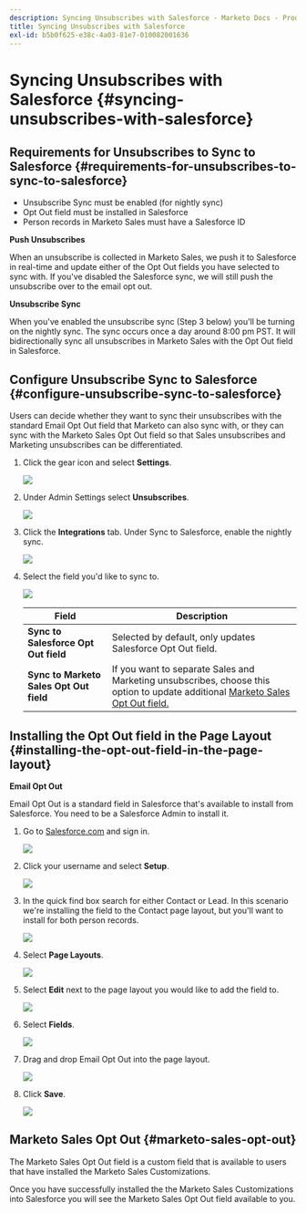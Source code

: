 ```yaml
---
description: Syncing Unsubscribes with Salesforce - Marketo Docs - Product Documentation
title: Syncing Unsubscribes with Salesforce
exl-id: b5b0f625-e38c-4a03-81e7-010082001636
---
```

# Syncing Unsubscribes with Salesforce {#syncing-unsubscribes-with-salesforce}

## Requirements for Unsubscribes to Sync to Salesforce {#requirements-for-unsubscribes-to-sync-to-salesforce}

* Unsubscribe Sync must be enabled (for nightly sync)
* Opt Out field must be installed in Salesforce
* Person records in Marketo Sales must have a Salesforce ID

**Push Unsubscribes**

When an unsubscribe is collected in Marketo Sales, we push it to Salesforce in real-time and update either of the Opt Out fields you have selected to sync with. If you've disabled the Salesforce sync, we will still push the unsubscribe over to the email opt out.

**Unsubscribe Sync**

When you've enabled the unsubscribe sync (Step 3 below) you'll be turning on the nightly sync. The sync occurs once a day around 8:00 pm PST. It will bidirectionally sync all unsubscribes in Marketo Sales with the Opt Out field in Salesforce.

## Configure Unsubscribe Sync to Salesforce {#configure-unsubscribe-sync-to-salesforce}

Users can decide whether they want to sync their unsubscribes with the standard Email Opt Out field that Marketo can also sync with, or they can sync with the Marketo Sales Opt Out field so that Sales unsubscribes and Marketing unsubscribes can be differentiated.

1. Click the gear icon and select **Settings**.

   ![](assets/syncing-unsubscribes-with-salesforce-1.png)

1. Under Admin Settings select **Unsubscribes**.

   ![](assets/syncing-unsubscribes-with-salesforce-2.png)

1. Click the **Integrations** tab. Under Sync to Salesforce, enable the nightly sync.

   ![](assets/syncing-unsubscribes-with-salesforce-3.png)

1. Select the field you'd like to sync to.

   ![](assets/syncing-unsubscribes-with-salesforce-4.png)

   | Field | Description |
   |---|---|
   | **Sync to Salesforce Opt Out field** |Selected by default, only updates Salesforce Opt Out field. |
   | **Sync to Marketo Sales Opt Out field** |If you want to separate Sales and Marketing unsubscribes, choose this option to update additional [Marketo Sales Opt Out field.](#msoo) |

## Installing the Opt Out field in the Page Layout {#installing-the-opt-out-field-in-the-page-layout}

**Email Opt Out** 
  
Email Opt Out is a standard field in Salesforce that's available to install from Salesforce. You need to be a Salesforce Admin to install it.

1. Go to [Salesforce.com](https://salesforce.com) and sign in.

   ![](assets/syncing-unsubscribes-with-salesforce-5.png)

1. Click your username and select **Setup**.

   ![](assets/syncing-unsubscribes-with-salesforce-6.png)

1. In the quick find box search for either Contact or Lead. In this scenario we're installing the field to the Contact page layout, but you'll want to install for both person records.

   ![](assets/syncing-unsubscribes-with-salesforce-7.png)

1. Select **Page Layouts**.

   ![](assets/syncing-unsubscribes-with-salesforce-8.png)

1. Select **Edit** next to the page layout you would like to add the field to.

   ![](assets/syncing-unsubscribes-with-salesforce-9.png)

1. Select **Fields**.

   ![](assets/syncing-unsubscribes-with-salesforce-10.png)

1. Drag and drop Email Opt Out into the page layout.

   ![](assets/syncing-unsubscribes-with-salesforce-11.png)

1. Click **Save**.

   ![](assets/syncing-unsubscribes-with-salesforce-12.png)

## Marketo Sales Opt Out {#marketo-sales-opt-out}

The Marketo Sales Opt Out field is a custom field that is available to users that have installed the Marketo Sales Customizations.

Once you have successfully installed the the Marketo Sales Customizations into Salesforce you will see the Marketo Sales Opt Out field available to you.
